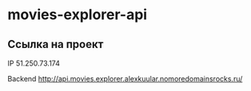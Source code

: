 # movies-explorer-api

## Ссылка на проект

IP 51.250.73.174

Backend http://api.movies.explorer.alexkuular.nomoredomainsrocks.ru/
